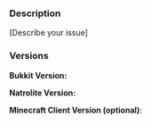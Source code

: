 ### Description

[Describe your issue]

### Versions

**Bukkit Version:**

**Natrolite Version:**

**Minecraft Client Version (optional)**: